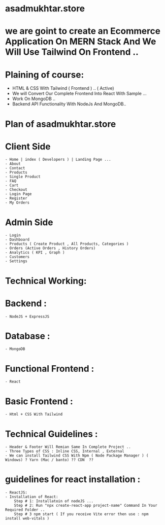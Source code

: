# asadmukhtar.store
# we are goint to create an Ecommerce Application On MERN Stack And We Will Use Tailwind On Frontend ..
# Plaining of course:
  - HTML & CSS With Tailwind ( Frontend ) .. ( Active)
  - We will Convert Our Complete Frontend Into React With Sample ...
  - Work On MongoDB ..
  - Backend API Functionality With NodeJs And MongoDB..
# Plan of asadmukhtar.store 
# Client Side
    - Home | index ( Developers ) | Landing Page ...
    - About
    - Contact
    - Products
    - Single Product
    - FAQ
    - Cart
    - Checkout
    - Login Page
    - Register
    - My Orders
# Admin Side
    - Login
    - Dashboard
    - Products ( Create Product , All Products, Categories )
    - Orders (Active Orders , History Orders)
    - Analytics ( KPI , Graph )
    - Customers 
    - Settings
# Technical Working:
# Backend  :
    - NodeJS + ExpressJS
# Database :
    - MongoDB
# Functional Frontend :
    - React 
# Basic Frontend :
    - Html + CSS With Tailwind
# Technical Guidelines :
    - Header & Footer Will Remian Same In Complete Project ..
    - Three Types of CSS : Inline CSS, Internal , External
    - We can install Tailwind CSS With Npm ( Node Package Manager ) ( Windows) ? Yarn (Mac / banto) ?? CDN  ??
# guidelines for react installation : 
    - ReactJS:
	- Installation of React:
		Step # 1: Installatoin of nodeJS ...
		Step # 2: Run "npx create-react-app project-name" Command In Your Required Folder ..
		Step # 3 npm start ( If you receive Vite error then use : npm install web-vitals ) 